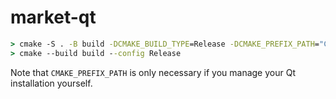 # market-qt

```cmd
> cmake -S . -B build -DCMAKE_BUILD_TYPE=Release -DCMAKE_PREFIX_PATH="C:\Qt\6.7.2\msvc2019_64"
> cmake --build build --config Release
```

Note that `CMAKE_PREFIX_PATH` is only necessary if you manage your Qt installation yourself.
